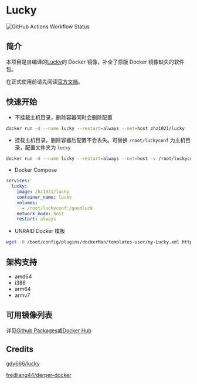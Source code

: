 # Lucky

![GitHub Actions Workflow Status](https://img.shields.io/github/actions/workflow/status/zhz8888/lucky/build.yml)

## 简介

本项目是自编译的[Lucky](https://github.com/gdy666/lucky)的 Docker 镜像，补全了原版 Docker 镜像缺失的软件包。

在正式使用前请先阅读[官方文档](https://lucky666.cn/)。

## 快速开始

- 不挂载主机目录，删除容器同时会删除配置

```bash
docker run -d --name lucky --restart=always --net=host zhz1021/lucky
```

- 挂载主机目录，删除容器后配置不会丢失。可替换 `/root/luckyconf` 为主机目录，配置文件夹为 `lucky`

```bash
docker run -d --name lucky --restart=always --net=host -v /root/luckyconf:/goodluck zhz1021/lucky
```

- Docker Compose

```yml
services:
  lucky:
    image: zhz1021/lucky
    container_name: lucky
    volumes:
      - /root/luckyconf:/goodluck
    network_mode: host
    restart: always
```

- UNRAID Docker 模板

```bash
wget -O /boot/config/plugins/dockerMan/templates-user/my-Lucky.xml https://cdn.jsdelivr.net/gh/zhz8888/lucky@main/my-Lucky.xml
```

## 架构支持

- amd64
- i386
- arm64
- armv7

## 可用镜像列表

详见[Github Packages](https://github.com/zhz8888/lucky/pkgs/container/lucky/versions)或[Docker Hub](https://hub.docker.com/r/zhz1021/lucky/tags)

## Credits

[gdy666/lucky](https://github.com/gdy666/lucky)

[fredliang44/derper-docker](https://github.com/fredliang44/derper-docker)